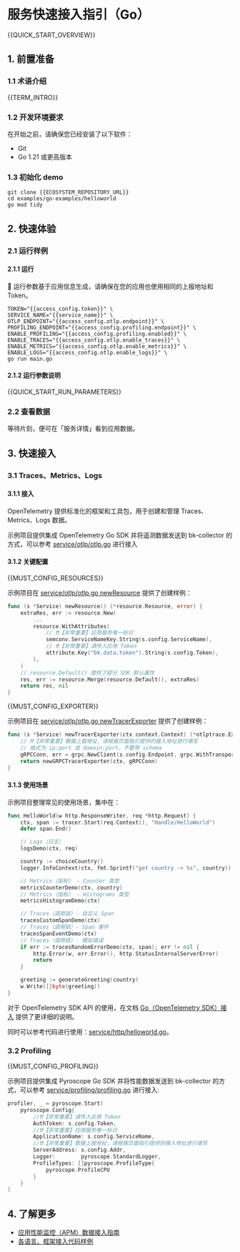 # 服务快速接入指引（Go）

{{QUICK_START_OVERVIEW}}

## 1. 前置准备

### 1.1 术语介绍

{{TERM_INTRO}}

### 1.2 开发环境要求

在开始之前，请确保您已经安装了以下软件：
* Git
* Go 1.21 或更高版本

### 1.3 初始化 demo

```shell
git clone {{ECOSYSTEM_REPOSITORY_URL}}
cd examples/go-examples/helloworld
go mod tidy
```


## 2. 快速体验

### 2.1 运行样例

#### 2.1.1 运行

🌟 运行参数基于应用信息生成，请确保在您的应用也使用相同的上报地址和 Token。

```shell
TOKEN="{{access_config.token}}" \
SERVICE_NAME="{{service_name}}" \
OTLP_ENDPOINT="{{access_config.otlp.endpoint}}" \
PROFILING_ENDPOINT="{{access_config.profiling.endpoint}}" \
ENABLE_PROFILING="{{access_config.profiling.enabled}}" \
ENABLE_TRACES="{{access_config.otlp.enable_traces}}" \
ENABLE_METRICS="{{access_config.otlp.enable_metrics}}" \
ENABLE_LOGS="{{access_config.otlp.enable_logs}}" \
go run main.go
```

#### 2.1.2 运行参数说明

{{QUICK_START_RUN_PARAMETERS}}

### 2.2 查看数据

等待片刻，便可在「服务详情」看到应用数据。

## 3. 快速接入

### 3.1 Traces、Metrics、Logs

#### 3.1.1 接入

OpenTelemetry 提供标准化的框架和工具包，用于创建和管理 Traces、Metrics、Logs 数据。

示例项目提供集成 OpenTelemetry Go SDK 并将遥测数据发送到 bk-collector 的方式，可以参考 <a href="{{ECOSYSTEM_CODE_ROOT_URL}}/examples/go-examples/helloworld/service/otlp/otlp.go" target="_blank">service/otlp/otlp.go</a> 进行接入

#### 3.1.2 关键配置

{{MUST_CONFIG_RESOURCES}}

示例项目在 <a href="{{ECOSYSTEM_CODE_ROOT_URL}}/examples/go-examples/helloworld/service/otlp/otlp.go" target="_blank">service/otlp/otlp.go newResource</a> 提供了创建样例：

```go
func (s *Service) newResource() (*resource.Resource, error) {
	extraRes, err := resource.New(
		...
		resource.WithAttributes(
			// ❗❗【非常重要】应用服务唯一标识
			semconv.ServiceNameKey.String(s.config.ServiceName),
			// ❗❗【非常重要】请传入应用 Token 
			attribute.Key("bk.data.token").String(s.config.Token),
		),
	)
	// resource.Default() 提供了部分 SDK 默认属性
	res, err := resource.Merge(resource.Default(), extraRes)
	return res, nil
}
```

{{MUST_CONFIG_EXPORTER}}

示例项目在 <a href="{{ECOSYSTEM_CODE_ROOT_URL}}/examples/go-examples/helloworld/service/otlp/otlp.go" target="_blank">service/otlp/otlp.go newTracerExporter</a> 提供了创建样例：

```go
func (s *Service) newTracerExporter(ctx context.Context) (*otlptrace.Exporter, error) {
    // ❗❗【非常重要】数据上报地址，请根据页面指引提供的接入地址进行填写
	// 格式为 ip:port 或 domain:port，不要带 schema
    gRPCConn, err = grpc.NewClient(s.config.Endpoint, grpc.WithTransportCredentials(insecure.NewCredentials()))
	return newGRPCTracerExporter(ctx, gRPCConn)
}
```

#### 3.1.3 使用场景

示例项目整理常见的使用场景，集中在：

```go
func HelloWorld(w http.ResponseWriter, req *http.Request) {
	ctx, span := tracer.Start(req.Context(), "Handle/HelloWorld")
	defer span.End()

	// Logs（日志）
	logsDemo(ctx, req)

	country := choiceCountry()
	logger.InfoContext(ctx, fmt.Sprintf("get country -> %s", country))

	// Metrics（指标） - Counter 类型
	metricsCounterDemo(ctx, country)
	// Metrics（指标） - Histograms 类型
	metricsHistogramDemo(ctx)

	// Traces（调用链）- 自定义 Span
	tracesCustomSpanDemo(ctx)
	// Traces（调用链）- Span 事件
	tracesSpanEventDemo(ctx)
	// Traces（调用链）- 模拟错误
	if err := tracesRandomErrorDemo(ctx, span); err != nil {
		http.Error(w, err.Error(), http.StatusInternalServerError)
		return
	}

	greeting := generateGreeting(country)
	w.Write([]byte(greeting))
}
```

对于 OpenTelemetry SDK API 的使用，在文档 <a href="{{ECOSYSTEM_CODE_ROOT_URL}}/examples/go-examples/helloworld/README.md" target="_blank">Go（OpenTelemetry SDK）接入</a> 提供了更详细的说明。 

同时可以参考代码进行使用：<a href="{{ECOSYSTEM_CODE_ROOT_URL}}/examples/go-examples/helloworld/service/http/helloworld.go" target="_blank">service/http/helloworld.go</a>。

### 3.2 Profiling

{{MUST_CONFIG_PROFILING}}

示例项目提供集成 Pyroscope Go SDK 并将性能数据发送到 bk-collector 的方式，可以参考 <a href="{{ECOSYSTEM_CODE_ROOT_URL}}/examples/go-examples/helloworld/service/profiling/profiling.go" target="_blank">service/profiling/profiling.go</a> 进行接入:

```go
profiler, _ = pyroscope.Start(
    pyroscope.Config{
        //❗❗【非常重要】请传入应用 Token
        AuthToken: s.config.Token,
        //❗❗【非常重要】应用服务唯一标识
        ApplicationName: s.config.ServiceName,
        //❗❗【非常重要】数据上报地址，请根据页面指引提供的接入地址进行填写
        ServerAddress: s.config.Addr,
        Logger:        pyroscope.StandardLogger,
        ProfileTypes: []pyroscope.ProfileType{
            pyroscope.ProfileCPU
        }
    }
)
```

## 4. 了解更多

* <a href="{{APM_ACCESS_URL}}" target="_blank">应用性能监控（APM）数据接入指南</a>
* <a href="{{ECOSYSTEM_REPOSITORY_URL}}" target="_blank">各语言、框架接入代码样例</a>
